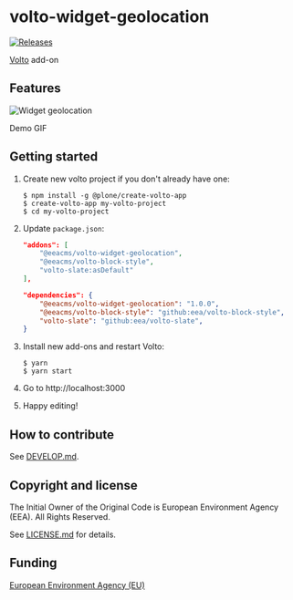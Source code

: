# volto-widget-geolocation

[![Releases](https://img.shields.io/github/v/release/eea/volto-widget-geolocation)](https://github.com/eea/volto-widget-geolocation/releases)

[Volto](https://github.com/plone/volto) add-on

## Features

![Widget geolocation](https://github.com/eea/volto-widget-geolocation/raw/docs/docs/volto-widget-geolocation.gif)

Demo GIF

## Getting started

1. Create new volto project if you don't already have one:

   ```
   $ npm install -g @plone/create-volto-app
   $ create-volto-app my-volto-project
   $ cd my-volto-project
   ```

1. Update `package.json`:

   ```JSON
   "addons": [
       "@eeacms/volto-widget-geolocation",
       "@eeacms/volto-block-style",
       "volto-slate:asDefault"
   ],

   "dependencies": {
       "@eeacms/volto-widget-geolocation": "1.0.0",
       "@eeacms/volto-block-style": "github:eea/volto-block-style",
       "volto-slate": "github:eea/volto-slate",
   }
   ```

1. Install new add-ons and restart Volto:

   ```
   $ yarn
   $ yarn start
   ```

1. Go to http://localhost:3000

1. Happy editing!

## How to contribute

See [DEVELOP.md](https://github.com/eea/volto-widget-geolocation/blob/master/DEVELOP.md2).

## Copyright and license

The Initial Owner of the Original Code is European Environment Agency (EEA).
All Rights Reserved.

See [LICENSE.md](https://github.com/eea/volto-widget-geolocation/blob/master/LICENSE.md) for details.

## Funding

[European Environment Agency (EU)](http://eea.europa.eu)
